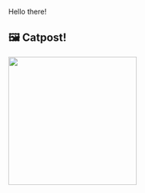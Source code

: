 Hello there!



## 🖼️ Catpost!

<sub>
    <img src="https://cdn2.thecatapi.com/images/LyFKuJI7D.png" height="256">
</sub>

